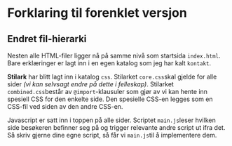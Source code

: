 # Forklaring til forenklet versjon

## Endret fil-hierarki

Nesten alle HTML-filer ligger nå på samme nivå som startsida `index.html`. Bare erklæringer er lagt inn i en egen katalog som jeg har kalt `kontakt`.

__Stilark__ har blitt lagt inn i katalog `css`. Stilarket `core.css`skal gjelde for alle sider *(vi kan selvsagt endre på dette i felleskap)*. Stilarket `combined.css`består av `@import`-klausuler som gjør av vi kan hente inn spesiell CSS for den enkelte side. Den spesielle CSS-en legges som en CSS-fil ved siden av den andre CSS-en.

Javascript er satt inn i toppen på alle sider. Scriptet `main.js`leser hvilken side besøkeren befinner seg på og trigger relevante andre script ut ifra det. Så skriv gjerne dine egne script, så får vi `main.js`til å implementere dem.

